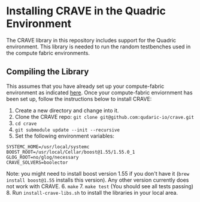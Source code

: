 Installing CRAVE in the Quadric Environment
============================================

The CRAVE library in this repository includes support for the Quadric environment.
This library is needed to run the random testbenches used in the compute fabric environments.

 Compiling the Library
----------------------

This assumes that you have already set up your compute-fabric environment as indicated [here](https://github.com/quadric-io/compute-fabric/blob/devel/README.md).
Once your compute-fabric enviornment has been set up, follow the instructions below to install CRAVE:

1. Create a new directory and change into it.
2. Clone the CRAVE repo: `git clone git@github.com:qudaric-io/crave.git`
3. `cd crave`
4. `git submodule update --init --recursive`
5. Set the following environment variables:
```
SYSTEMC_HOME=/usr/local/systemc
BOOST_ROOT=/usr/local/Cellar/boost@1.55/1.55.0_1
GLOG_ROOT=no/glog/necessary
CRAVE_SOLVERS=boolector
```
Note: you might need to install boost version 1.55 if you don't have it (`brew install boost@1.55` installs this version). Any other version currently does not work with CRAVE.
6. `make`
7. `make test` (You should see all tests passing)
8. Run `install-crave-libs.sh` to install the libraries in your local area.

